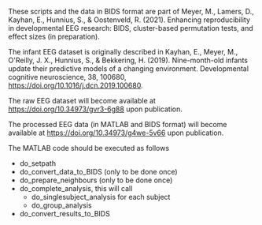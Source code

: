 These scripts and the data in BIDS format are part of Meyer, M., Lamers, D., Kayhan,
E., Hunnius, S., & Oostenveld, R. (2021). Enhancing reproducibility in developmental
EEG research: BIDS, cluster-based permutation tests, and effect sizes (in preparation).

The infant EEG dataset is originally described in Kayhan, E., Meyer, M., O'Reilly,
J. X., Hunnius, S., & Bekkering, H. (2019). Nine-month-old infants update their
predictive models of a changing environment. Developmental cognitive neuroscience,
38, 100680, https://doi.org/10.1016/j.dcn.2019.100680.

The raw EEG dataset will become available at https://doi.org/10.34973/gvr3-6g88 upon publication.

The processed EEG data (in MATLAB and BIDS format) will become available at https://doi.org/10.34973/g4we-5v66 upon publication.

The MATLAB code should be executed as follows

- do_setpath
- do_convert_data_to_BIDS (only to be done once)
- do_prepare_neighbours   (only to be done once)
- do_complete_analysis, this will call
  - do_singlesubject_analysis for each subject
  - do_group_analysis
- do_convert_results_to_BIDS
